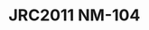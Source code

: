 # JRC2011 NM-104
<a name="material" />
<script type="application/ld+json">

  {
    "@context": "https://schema.org/",
    "@type": "ChemicalSubstance",
    "http://purl.org/dc/terms/conformsTo":
      {
        "@type": "CreativeWork",
        "@id": "https://bioschemas.org/profiles/ChemicalSubstance/0.4-RELEASE/"
      },
    "@id": "https://egonw.github.io/nanowiki/nanowiki344.html#material",
    "name": "JRC2011 NM-104",
    "sameAs: "http://127.0.0.1/mediawiki/index.php/Special:URIResolver/JRC2011_NM-2D104"
  }
</script>

